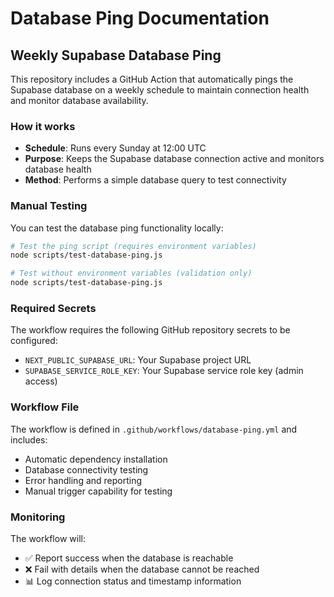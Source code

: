 # Database Ping Documentation

## Weekly Supabase Database Ping

This repository includes a GitHub Action that automatically pings the Supabase database on a weekly schedule to maintain connection health and monitor database availability.

### How it works

- **Schedule**: Runs every Sunday at 12:00 UTC
- **Purpose**: Keeps the Supabase database connection active and monitors database health
- **Method**: Performs a simple database query to test connectivity

### Manual Testing

You can test the database ping functionality locally:

```bash
# Test the ping script (requires environment variables)
node scripts/test-database-ping.js

# Test without environment variables (validation only)
node scripts/test-database-ping.js
```

### Required Secrets

The workflow requires the following GitHub repository secrets to be configured:

- `NEXT_PUBLIC_SUPABASE_URL`: Your Supabase project URL
- `SUPABASE_SERVICE_ROLE_KEY`: Your Supabase service role key (admin access)

### Workflow File

The workflow is defined in `.github/workflows/database-ping.yml` and includes:

- Automatic dependency installation
- Database connectivity testing
- Error handling and reporting
- Manual trigger capability for testing

### Monitoring

The workflow will:
- ✅ Report success when the database is reachable
- ❌ Fail with details when the database cannot be reached
- 📊 Log connection status and timestamp information